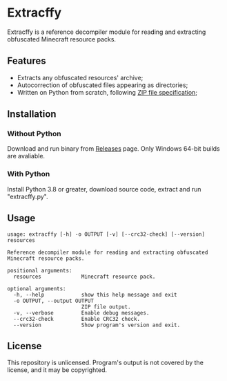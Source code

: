# Extracffy

Extracffy is a reference decompiler module for reading and extracting obfuscated Minecraft resource packs.

## Features

- Extracts any obfuscated resources' archive;
- Autocorrection of obfuscated files appearing as directories;
- Written on Python from scratch, following [ZIP file specification](https://pkware.cachefly.net/webdocs/casestudies/APPNOTE.TXT);

## Installation

### Without Python

Download and run binary from [Releases](https://github.com/Raccffy/extracffy/releases) page. Only Windows 64-bit builds are avaliable.

### With Python

Install Python 3.8 or greater, download source code, extract and run "extracffy.py".

## Usage

```
usage: extracffy [-h] -o OUTPUT [-v] [--crc32-check] [--version] resources

Reference decompiler module for reading and extracting obfuscated Minecraft resource packs.

positional arguments:
  resources             Minecraft resource pack.

optional arguments:
  -h, --help            show this help message and exit
  -o OUTPUT, --output OUTPUT
                        ZIP file output.
  -v, --verbose         Enable debug messages.
  --crc32-check         Enable CRC32 check.
  --version             Show program's version and exit.
```

## License

This repository is unlicensed. Program's output is not covered by the license, and it may be copyrighted.